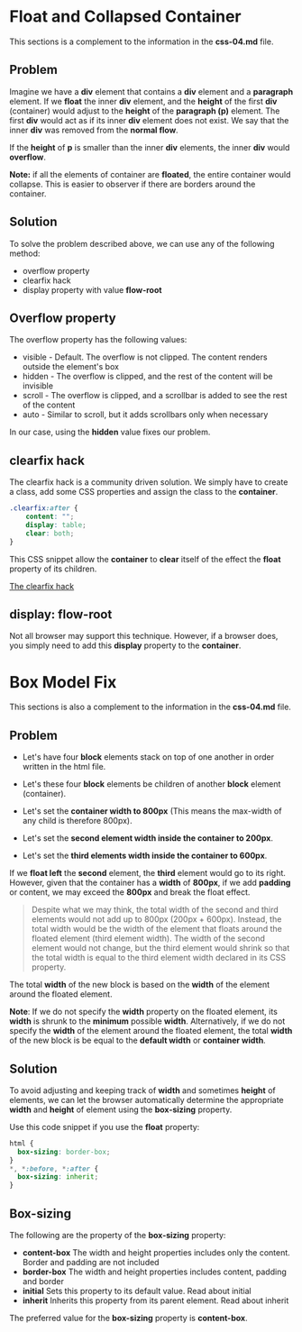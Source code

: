 Float and Collapsed Container
=============================

This sections is a complement to the information in the **css-04.md** file.

Problem
-------

Imagine we have a **div** element that contains a **div** element and a **paragraph** element.
If we **float** the inner **div** element, and the **height** of the first **div** (container) would adjust to the **height** of the **paragraph (p)** element. The first **div** would act as if its inner **div** element does not exist. We say that the inner **div** was removed from the **normal flow**.

If the **height** of **p** is smaller than the inner **div** elements, the inner **div** would **overflow**.

**Note:** if all the elements of container are **floated**, the entire container would collapse. This is easier to observer if there are borders around the container.


Solution
--------

To solve the problem described above, we can use any of the following method:
+ overflow property
+ clearfix hack
+ display property with value **flow-root**


Overflow property
-----------------

The overflow property has the following values:

+ visible - Default. The overflow is not clipped. The content renders outside the element's box
+ hidden - The overflow is clipped, and the rest of the content will be invisible
+ scroll - The overflow is clipped, and a scrollbar is added to see the rest of the content
+ auto - Similar to scroll, but it adds scrollbars only when necessary

In our case, using the **hidden** value fixes our problem.


clearfix hack
-------------

The clearfix hack is a community driven solution. We simply have to create a class, add some CSS properties and assign the class to the **container**.

```css
.clearfix:after {
    content: "";
    display: table;
    clear: both;
}
```
This CSS snippet allow the **container** to **clear** itself of the effect the **float** property of its children.

[The clearfix hack](https://css-tricks.com/snippets/css/clear-fix)

display: flow-root
------------------

Not all browser may support this technique. However, if a browser does, you simply need to add this **display** property to the **container**.


Box Model Fix
=============

This sections is also a complement to the information in the **css-04.md** file.

Problem
-------

+ Let's have four **block** elements stack on top of one another in order written in the html file.
+ Let's these four **block** elements be children of another **block** element (container).
+ Let's set the **container width to 800px** (This means the max-width of any child is therefore 800px).


+ Let's set the **second element width inside the container to 200px**.
+ Let's set the **third elements width inside the container to 600px**.

If we **float left** the **second** element, the **third** element would go to its right. However, given that the container has a **width** of **800px**, if we add **padding** or content, we may exceed the **800px** and break the float effect.

> Despite what we may think, the total width of the second and third elements would not add up to 800px (200px + 600px).
Instead, the total width would be the width of the element that floats around the floated element (third element width).
The width of the second element would not change, but the third element would shrink so that the total width is equal to the third element width declared in its CSS property.

The total **width** of the new block is based on the **width** of the element around the floated element.

**Note**: If we do not specify the **width** property on the floated element, its **width** is shrunk to the **minimum** possible **width**. Alternatively, if we do not specify the **width** of the element around the floated element, the total **width** of the new block is be equal to the **default width** or **container width**.

Solution
--------
To avoid adjusting and keeping track of **width** and sometimes **height** of elements, we can let the browser automatically determine the appropriate **width** and **height** of element using the **box-sizing** property.

Use this code snippet if you use the **float** property:

```css
html {
  box-sizing: border-box;
}
*, *:before, *:after {
  box-sizing: inherit;
}
```

Box-sizing
----------
The following are the property of the **box-sizing** property:

+ **content-box** The width and height properties includes only the content. Border and padding are not included
+ **border-box** The width and height properties includes content, padding and border
+ **initial** Sets this property to its default value. Read about initial
+ **inherit** Inherits this property from its parent element. Read about inherit

The preferred value for the **box-sizing** property is **content-box**.
